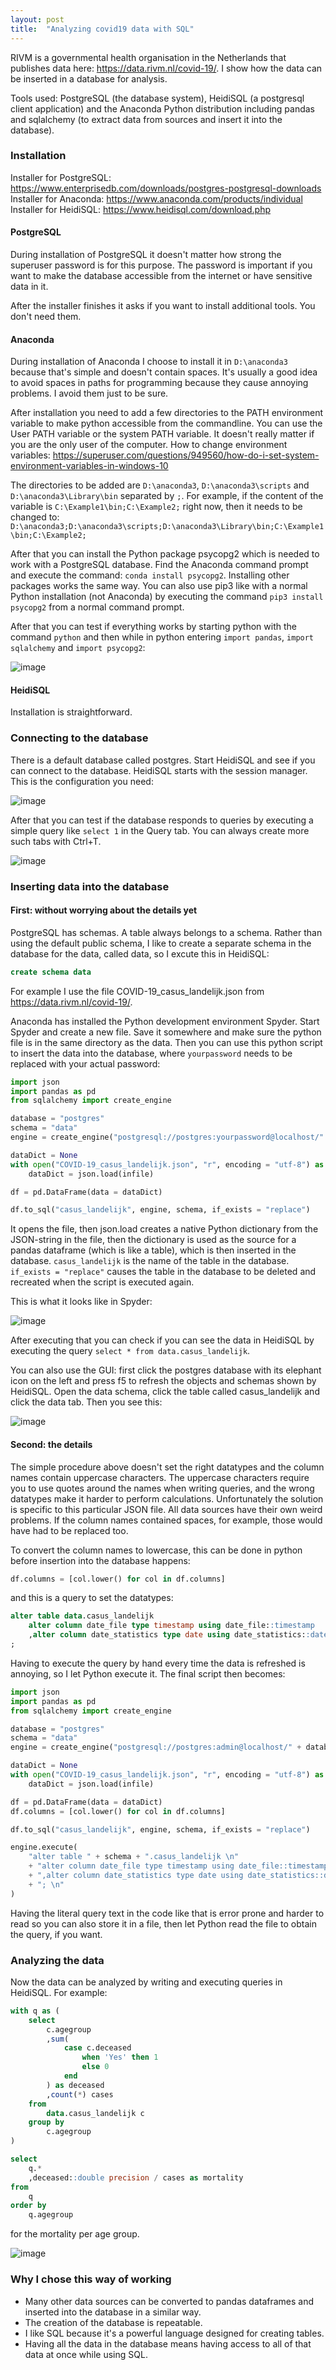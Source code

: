 ```yaml
---
layout: post
title:  "Analyzing covid19 data with SQL"
---
```


RIVM is a governmental health organisation in the Netherlands that publishes data here: https://data.rivm.nl/covid-19/. I show how the data can be inserted in a database for analysis.

Tools used: PostgreSQL (the database system), HeidiSQL (a postgresql client application) and the Anaconda Python distribution including pandas and sqlalchemy (to extract data from sources and insert it into the database).

### Installation

Installer for PostgreSQL: https://www.enterprisedb.com/downloads/postgres-postgresql-downloads  
Installer for Anaconda: https://www.anaconda.com/products/individual  
Installer for HeidiSQL: https://www.heidisql.com/download.php

#### PostgreSQL

During installation of PostgreSQL it doesn't matter how strong the superuser password is for this purpose. The password is important if you want to make the database accessible from the internet or have sensitive data in it.

After the installer finishes it asks if you want to install additional tools. You don't need them.

#### Anaconda

During installation of Anaconda I choose to install it in `D:\anaconda3` because that's simple and doesn't contain spaces. It's usually a good idea to avoid spaces in paths for programming because they cause annoying problems. I avoid them just to be sure.

After installation you need to add a few directories to the PATH environment variable to make python accessible from the commandline. You can use the User PATH variable or the system PATH variable. It doesn't really matter if you are the only user of the computer. How to change environment variables: https://superuser.com/questions/949560/how-do-i-set-system-environment-variables-in-windows-10

The directories to be added are `D:\anaconda3`, `D:\anaconda3\scripts` and `D:\anaconda3\Library\bin` separated by `;`. For example, if the content of the variable is `C:\Example1\bin;C:\Example2;` right now, then it needs to be changed to: `D:\anaconda3;D:\anaconda3\scripts;D:\anaconda3\Library\bin;C:\Example1\bin;C:\Example2;`

After that you can install the Python package psycopg2 which is needed to work with a PostgreSQL database. Find the Anaconda command prompt and execute the command: `conda install psycopg2`. Installing other packages works the same way. You can also use pip3 like with a normal Python installation (not Anaconda) by executing the command `pip3 install psycopg2` from a normal command prompt.

After that you can test if everything works by starting python with the command `python` and then while in python entering `import pandas`, `import sqlalchemy` and `import psycopg2`:

![image](https://user-images.githubusercontent.com/29734312/94369908-c3ab5700-00ec-11eb-87a6-00a966d49cca.png)

#### HeidiSQL

Installation is straightforward.

### Connecting to the database

There is a default database called postgres. Start HeidiSQL and see if you can connect to the database. HeidiSQL starts with the session manager. This is the configuration you need:

![image](https://user-images.githubusercontent.com/29734312/94370002-6532a880-00ed-11eb-9123-5aed9b2ce3f1.png)

After that you can test if the database responds to queries by executing a simple query like `select 1` in the Query tab. You can always create more such tabs with Ctrl+T.

![image](https://user-images.githubusercontent.com/29734312/94370077-015caf80-00ee-11eb-8e0e-e9aecc1df9ea.png)

### Inserting data into the database

#### First: without worrying about the details yet

PostgreSQL has schemas. A table always belongs to a schema. Rather than using the default public schema, I like to create a separate schema in the database for the data, called data, so I excute this in HeidiSQL:

```sql
create schema data
```

For example I use the file COVID-19_casus_landelijk.json from https://data.rivm.nl/covid-19/.

Anaconda has installed the Python development environment Spyder. Start Spyder and create a new file. Save it somewhere and make sure the python file is in the same directory as the data. Then you can use this python script to insert the data into the database, where `yourpassword` needs to be replaced with your actual password:

```py
import json
import pandas as pd
from sqlalchemy import create_engine

database = "postgres"
schema = "data"
engine = create_engine("postgresql://postgres:yourpassword@localhost/" + database)

dataDict = None
with open("COVID-19_casus_landelijk.json", "r", encoding = "utf-8") as infile:
    dataDict = json.load(infile)

df = pd.DataFrame(data = dataDict)

df.to_sql("casus_landelijk", engine, schema, if_exists = "replace")
```

It opens the file, then json.load creates a native Python dictionary from the JSON-string in the file, then the dictionary is used as the source for a pandas dataframe (which is like a table), which is then inserted in the database. `casus_landelijk` is the name of the table in the database. `if_exists = "replace"` causes the table in the database to be deleted and recreated when the script is executed again.

This is what it looks like in Spyder:

![image](https://user-images.githubusercontent.com/29734312/94370514-cb6cfa80-00f0-11eb-8812-c99d6fafc4dc.png)

After executing that you can check if you can see the data in HeidiSQL by executing the query `select * from data.casus_landelijk`.

You can also use the GUI: first click the postgres database with its elephant icon on the left and press f5 to refresh the objects and schemas shown by HeidiSQL. Open the data schema, click the table called casus_landelijk and click the data tab. Then you see this:

![image](https://user-images.githubusercontent.com/29734312/94371017-9a41f980-00f3-11eb-882b-e5c2704c8504.png)

#### Second: the details

The simple procedure above doesn't set the right datatypes and the column names contain uppercase characters. The uppercase characters require you to use quotes around the names when writing queries, and the wrong datatypes make it harder to perform calculations. Unfortunately the solution is specific to this particular JSON file. All data sources have their own weird problems. If the column names contained spaces, for example, those would have had to be replaced too.

To convert the column names to lowercase, this can be done in python before insertion into the database happens:

```py
df.columns = [col.lower() for col in df.columns]
```

and this is a query to set the datatypes:

```sql
alter table data.casus_landelijk
	alter column date_file type timestamp using date_file::timestamp
	,alter column date_statistics type date using date_statistics::date
;
```

Having to execute the query by hand every time the data is refreshed is annoying, so I let Python execute it. The final script then becomes:

```py
import json
import pandas as pd
from sqlalchemy import create_engine

database = "postgres"
schema = "data"
engine = create_engine("postgresql://postgres:admin@localhost/" + database)

dataDict = None
with open("COVID-19_casus_landelijk.json", "r", encoding = "utf-8") as infile:
    dataDict = json.load(infile)

df = pd.DataFrame(data = dataDict)
df.columns = [col.lower() for col in df.columns]

df.to_sql("casus_landelijk", engine, schema, if_exists = "replace")

engine.execute(
    "alter table " + schema + ".casus_landelijk \n"
	+ "alter column date_file type timestamp using date_file::timestamp \n"
	+ ",alter column date_statistics type date using date_statistics::date \n"
    + "; \n"
)
```

Having the literal query text in the code like that is error prone and harder to read so you can also store it in a file, then let Python read the file to obtain the query, if you want.

### Analyzing the data

Now the data can be analyzed by writing and executing queries in HeidiSQL. For example:

```sql
with q as (
	select
		c.agegroup
		,sum(
			case c.deceased
				when 'Yes' then 1
				else 0
			end
		) as deceased
		,count(*) cases
	from
		data.casus_landelijk c
	group by
		c.agegroup
)

select
	q.*
	,deceased::double precision / cases as mortality
from
	q
order by
	q.agegroup
```

for the mortality per age group.

![image](https://user-images.githubusercontent.com/29734312/94371500-43d6ba00-00f7-11eb-9cfc-62463482b0de.png)

### Why I chose this way of working

- Many other data sources can be converted to pandas dataframes and inserted into the database in a similar way.
- The creation of the database is repeatable.
- I like SQL because it's a powerful language designed for creating tables.
- Having all the data in the database means having access to all of that data at once while using SQL.
